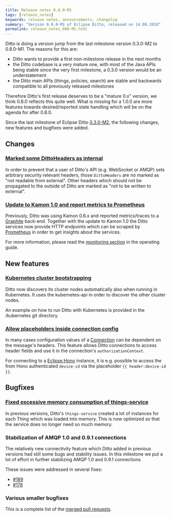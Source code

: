 ```yaml
---
title: Release notes 0.8.0-M1
tags: [release_notes]
keywords: release notes, announcements, changelog
summary: "Version 0.8.0-M1 of Eclipse Ditto, released on 14.08.2018"
permalink: release_notes_080-M1.html
---
```


Ditto is doing a version jump from the last milestone version 0.3.0-M2 to 0.8.0-M1. The reasons for this are:
* Ditto wants to provide a first non-milestone release in the next months
* the Ditto codebase is a very mature one, with most of the Java APIs being stable since the very first milestone, 
a 0.3.0 version would be an understatement
* the Ditto main APIs (things, policies, search) are stable and backwards compatible to all previously released milestones

Therefore Ditto's first release deserves to be a "mature 0.x" version, we think 0.8.0 reflects this quite well. What
is missing for a 1.0.0 are more features towards desired/reported state handling which will be on the agenda for after
0.8.0.

Since the last milestone of Eclipse Ditto [0.3.0-M2](release_notes_030-M2.html), the following changes, new features and
bugfixes were added.


## Changes

### [Marked some DittoHeaders as internal](https://github.com/eclipse/ditto/pull/195)

In order to prevent that a user of Ditto's API (e.g. WebSocket or AMQP) sets arbitrary security relevant headers, 
those `DittoHeaders` are no marked as "not readable from external". Other headers which should not be propagated to 
the outside of Ditto are marked as "not to be written to external".

### [Update to Kamon 1.0 and report metrics to Prometheus](https://github.com/eclipse/ditto/issues/105)

Previously, Ditto was using Kamon 0.6.x and reported metrics/traces to a [Graphite](https://graphiteapp.org) back-end. 
Together with the update to Kamon 1.0 the Ditto services now provide HTTP endpoints which can be scraped by 
[Prometheus](https://prometheus.io) in order to get insights about the services.

For more information, please read the [monitoring section](installation-operating.html#monitoring) in the operating 
guide.


## New features

### [Kubernetes cluster bootstrapping](https://github.com/eclipse/ditto/pull/201)

Ditto now discovers its cluster nodes automatically also when running in Kubernetes. It uses the 
kubernetes-api in order to discover the other cluster nodes.

An example on how to run Ditto with Kubernetes is provided in the /kubernetes git directory.

### [Allow placeholders inside connection config](https://github.com/eclipse/ditto/issues/178)

In many cases configuration values of a [Connection](connectivity-manage-connections.html) can be dependent on the 
message's headers. This feature allows Ditto connections to access header fields and use it in the connection's 
`authorizationContext`.

For connecting to a [Eclipse Hono](connectivity-protocol-bindings-amqp10.html) instance, it is e.g. possible to access the
from Hono authenticated `device-id` via the placeholder `{{ header:device-id }}`.


## Bugfixes

### [Fixed excessive memory consumption of things-service](https://github.com/eclipse/ditto/pull/194)

In previous versions, Ditto's `things-service` created a lot of instances for each Thing which was loaded into memory.
This is now optimized so that the service does no longer need so much memory.

### Stabilization of AMQP 1.0 and 0.9.1 connections

The relatively new connectivity feature which Ditto added in previous versions had still some bugs and stability issues.
In this milestone we put a lot of effort in further stabilizing AMQP 1.0 and 0.9.1 connections

These issues were addressed in several fixes:

* [#189](https://github.com/eclipse/ditto/pull/189)
* [#178](https://github.com/eclipse/ditto/issues/178)

### Various smaller bugfixes

This is a complete list of the 
[merged pull requests](https://github.com/eclipse/ditto/pulls?q=is%3Apr+milestone%3A0.8.0-M1+).


